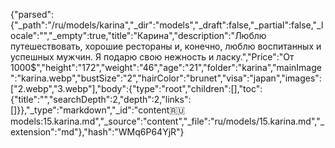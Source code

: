 {"parsed":{"_path":"/ru/models/karina","_dir":"models","_draft":false,"_partial":false,"_locale":"","_empty":true,"title":"Карина","description":"Люблю путешествовать, хорошие рестораны и, конечно, люблю воспитанных и успешных мужчин. Я подарю свою нежность и ласку.","Price":"От 1000$","height":"172","weight":"46","age":"21","folder":"karina","mainImage":"karina.webp","bustSize":"2","hairColor":"brunet","visa":"japan","images":["2.webp","3.webp"],"body":{"type":"root","children":[],"toc":{"title":"","searchDepth":2,"depth":2,"links":[]}},"_type":"markdown","_id":"content:ru:models:15.karina.md","_source":"content","_file":"ru/models/15.karina.md","_extension":"md"},"hash":"WMq6P64YjR"}